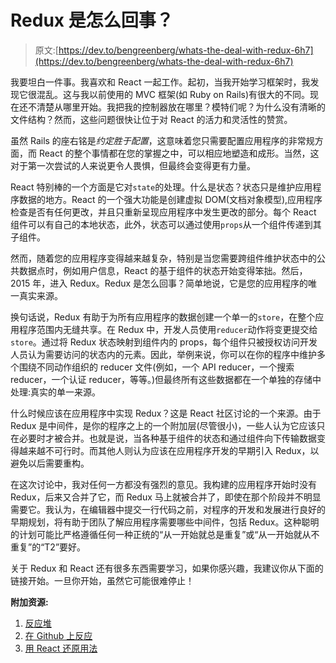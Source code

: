 # Redux 是怎么回事？

> 原文:[https://dev.to/bengreenberg/whats-the-deal-with-redux-6h7](https://dev.to/bengreenberg/whats-the-deal-with-redux-6h7)

我要坦白一件事。我喜欢和 React 一起工作。起初，当我开始学习框架时，我发现它很混乱。这与我以前使用的 MVC 框架(如 Ruby on Rails)有很大的不同。现在还不清楚从哪里开始。我把我的控制器放在哪里？模特们呢？为什么没有清晰的文件结构？然而，这些问题很快让位于对 React 的活力和灵活性的赞赏。

虽然 Rails 的座右铭是*约定胜于配置*，这意味着您只需要配置应用程序的非常规方面，而 React 的整个事情都在您的掌握之中，可以相应地塑造和成形。当然，这对于第一次尝试的人来说更令人畏惧，但最终会变得更有力量。

React 特别棒的一个方面是它对`state`的处理。什么是状态？状态只是维护应用程序数据的地方。React 的一个强大功能是创建虚拟 DOM(文档对象模型),应用程序检查是否有任何更改，并且只重新呈现应用程序中发生更改的部分。每个 React 组件可以有自己的本地状态，此外，状态可以通过使用`props`从一个组件传递到其子组件。

然而，随着您的应用程序变得越来越复杂，特别是当您需要跨组件维护状态中的公共数据点时，例如用户信息，React 的基于组件的状态开始变得笨拙。然后，2015 年，进入 Redux。Redux 是怎么回事？简单地说，它是您的应用程序的唯一真实来源。

换句话说，Redux 有助于为所有应用程序的数据创建一个单一的`store`，在整个应用程序范围内无缝共享。在 Redux 中，开发人员使用`reducer`动作将变更提交给`store`。通过将 Redux 状态映射到组件内的 props，每个组件只被授权访问开发人员认为需要访问的状态内的元素。因此，举例来说，你可以在你的程序中维护多个围绕不同动作组织的 reducer 文件(例如，一个 API reducer，一个搜索 reducer，一个认证 reducer，等等。)但最终所有这些数据都在一个单独的存储中处理:真实的单一来源。

什么时候应该在应用程序中实现 Redux？这是 React 社区讨论的一个来源。由于 Redux 是中间件，是你的程序之上的一个附加层(尽管很小)，一些人认为它应该只在必要时才被合并。也就是说，当各种基于组件的状态和通过组件向下传输数据变得越来越不可行时。而其他人则认为应该在应用程序开发的早期引入 Redux，以避免以后需要重构。

在这次讨论中，我对任何一方都没有强烈的意见。我构建的应用程序开始时没有 Redux，后来又合并了它，而 Redux 马上就被合并了，即使在那个阶段并不明显需要它。我认为，在编辑器中提交一行代码之前，对程序的开发和发展进行良好的早期规划，将有助于团队了解应用程序需要哪些中间件，包括 Redux。这种聪明的计划可能比严格遵循任何一种正统的“从一开始就总是重复”或“从一开始就从不重复”的“T2”要好。

关于 Redux 和 React 还有很多东西需要学习，如果你感兴趣，我建议你从下面的链接开始。一旦你开始，虽然它可能很难停止！

**附加资源:**

1.  [反应堆](https://reactjs.org/)
2.  [在 Github 上反应](https://github.com/reactjs)
3.  [用 React 还原用法](http://redux.js.org/docs/basics/UsageWithReact.html)